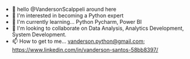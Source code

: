 - 👋 hello  @VandersonScalppeli around here
- 👀 I'm interested in becoming a Python expert
- 🌱 I'm currently learning... Python Pycharm, Power BI
- 💞️ I'm looking to collaborate on Data Analysis, Analytics Development, System Development.
- 📫 How to get to me...   vanderson.python@gmail.com;    https://www.linkedin.com/in/vanderson-santos-58bb8397/

<!---
VandersonScalppeli/VandersonScalppeli is a ✨ special ✨ repository because its `README.md` (this file) appears on your GitHub profile.
You can click the Preview link to take a look at your changes.
--->
